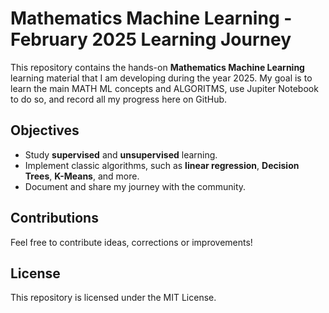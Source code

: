 # Mathematics Machine Learning - February 2025 Learning Journey

This repository contains the hands-on **Mathematics Machine Learning** learning material that I am developing during the year 2025. My goal is to learn the main MATH ML concepts and ALGORITMS, use Jupiter Notebook to do so, and record all my progress here on GitHub.


## Objectives

- Study **supervised** and **unsupervised** learning.
- Implement classic algorithms, such as **linear regression**, **Decision Trees**, **K-Means**, and more.
- Document and share my journey with the community.

## Contributions

Feel free to contribute ideas, corrections or improvements!

## License

This repository is licensed under the MIT License.
